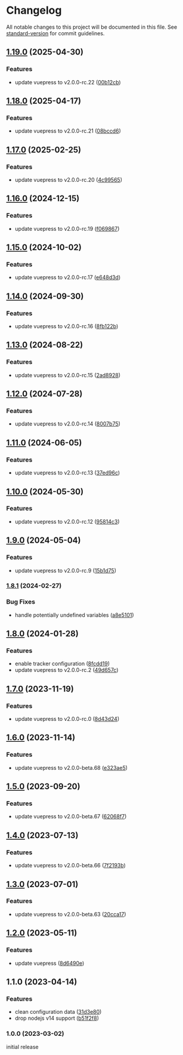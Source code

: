 # Changelog

All notable changes to this project will be documented in this file. See [standard-version](https://github.com/conventional-changelog/standard-version) for commit guidelines.

## [1.19.0](https://github.com/azat-io/vuepress-plugin-umami-analytics/compare/v1.18.0...v1.19.0) (2025-04-30)


### Features

* update vuepress to v2.0.0-rc.22 ([00b12cb](https://github.com/azat-io/vuepress-plugin-umami-analytics/commit/00b12cb1a0b7cc3fe02fee827c3f36009f7faae8))

## [1.18.0](https://github.com/azat-io/vuepress-plugin-umami-analytics/compare/v1.17.0...v1.18.0) (2025-04-17)


### Features

* update vuepress to v2.0.0-rc.21 ([08bccd6](https://github.com/azat-io/vuepress-plugin-umami-analytics/commit/08bccd623d86a450ed7ca38f4a06a501aa24c4f7))

## [1.17.0](https://github.com/azat-io/vuepress-plugin-umami-analytics/compare/v1.16.0...v1.17.0) (2025-02-25)


### Features

* update vuepress to v2.0.0-rc.20 ([4c99565](https://github.com/azat-io/vuepress-plugin-umami-analytics/commit/4c99565a2ad66d77a48ad4af47de0b33674c2d23))

## [1.16.0](https://github.com/azat-io/vuepress-plugin-umami-analytics/compare/v1.15.0...v1.16.0) (2024-12-15)


### Features

* update vuepress to v2.0.0-rc.19 ([f069867](https://github.com/azat-io/vuepress-plugin-umami-analytics/commit/f069867e35d6760a4406b650012303596e04cd49))

## [1.15.0](https://github.com/azat-io/vuepress-plugin-umami-analytics/compare/v1.14.0...v1.15.0) (2024-10-02)


### Features

* update vuepress to v2.0.0-rc.17 ([e648d3d](https://github.com/azat-io/vuepress-plugin-umami-analytics/commit/e648d3d4e26b2fadeeed32f473f7f9cb6231bfc7))

## [1.14.0](https://github.com/azat-io/vuepress-plugin-umami-analytics/compare/v1.13.0...v1.14.0) (2024-09-30)


### Features

* update vuepress to v2.0.0-rc.16 ([8fb122b](https://github.com/azat-io/vuepress-plugin-umami-analytics/commit/8fb122b9e85786104f6ff3c76ef8566d6f569831))

## [1.13.0](https://github.com/azat-io/vuepress-plugin-umami-analytics/compare/v1.12.0...v1.13.0) (2024-08-22)


### Features

* update vuepress to v2.0.0-rc.15 ([2ad8928](https://github.com/azat-io/vuepress-plugin-umami-analytics/commit/2ad8928c9f1ad38510faf01031c9c39ec5e3056b))

## [1.12.0](https://github.com/azat-io/vuepress-plugin-umami-analytics/compare/v1.11.0...v1.12.0) (2024-07-28)


### Features

* update vuepress to v2.0.0-rc.14 ([8007b75](https://github.com/azat-io/vuepress-plugin-umami-analytics/commit/8007b7543312734361c7ff086c2fff55eebfee3e))

## [1.11.0](https://github.com/azat-io/vuepress-plugin-umami-analytics/compare/v1.10.0...v1.11.0) (2024-06-05)


### Features

* update vuepress to v2.0.0-rc.13 ([37ed96c](https://github.com/azat-io/vuepress-plugin-umami-analytics/commit/37ed96cad490a0ef1380cda33aec6d4a0903a55c))

## [1.10.0](https://github.com/azat-io/vuepress-plugin-umami-analytics/compare/v1.9.0...v1.10.0) (2024-05-30)


### Features

* update vuepress to v2.0.0-rc.12 ([95814c3](https://github.com/azat-io/vuepress-plugin-umami-analytics/commit/95814c360b36b5b0a652d17531204e872e9b8b10))

## [1.9.0](https://github.com/azat-io/vuepress-plugin-umami-analytics/compare/v1.8.1...v1.9.0) (2024-05-04)


### Features

* update vuepress to v2.0.0-rc.9 ([15b1d75](https://github.com/azat-io/vuepress-plugin-umami-analytics/commit/15b1d754ea36e95832511e7027c48fbca21738d9))

### [1.8.1](https://github.com/azat-io/vuepress-plugin-umami-analytics/compare/v1.8.0...v1.8.1) (2024-02-27)


### Bug Fixes

* handle potentially undefined variables ([a8e5101](https://github.com/azat-io/vuepress-plugin-umami-analytics/commit/a8e5101cc79e6fff0f3fdc69e59e64d2de9b5294))

## [1.8.0](https://github.com/azat-io/vuepress-plugin-umami-analytics/compare/v1.7.0...v1.8.0) (2024-01-28)


### Features

* enable tracker configuration ([8fcdd19](https://github.com/azat-io/vuepress-plugin-umami-analytics/commit/8fcdd193dd9e05e8e7bd9ee8ca0a0976113202e6))
* update vuepress to v2.0.0-rc.2 ([49d657c](https://github.com/azat-io/vuepress-plugin-umami-analytics/commit/49d657ca6bba3b9febc7388349aeaee36b2eb7f7))

## [1.7.0](https://github.com/azat-io/vuepress-plugin-umami-analytics/compare/v1.6.0...v1.7.0) (2023-11-19)


### Features

* update vuepress to v2.0.0-rc.0 ([8d43d24](https://github.com/azat-io/vuepress-plugin-umami-analytics/commit/8d43d246e39a0ac509d6b10b221b03ba95a8a0d9))

## [1.6.0](https://github.com/azat-io/vuepress-plugin-umami-analytics/compare/v1.5.0...v1.6.0) (2023-11-14)


### Features

* update vuepress to v2.0.0-beta.68 ([e323ae5](https://github.com/azat-io/vuepress-plugin-umami-analytics/commit/e323ae5b4913a5ffe05d8827297355bd39fd5400))

## [1.5.0](https://github.com/azat-io/vuepress-plugin-umami-analytics/compare/v1.4.0...v1.5.0) (2023-09-20)


### Features

* update vuepress to v2.0.0-beta.67 ([62068f7](https://github.com/azat-io/vuepress-plugin-umami-analytics/commit/62068f7434e191c8f9ad0b60c1c45e22cb5ca073))

## [1.4.0](https://github.com/azat-io/vuepress-plugin-umami-analytics/compare/v1.3.0...v1.4.0) (2023-07-13)


### Features

* update vuepress to v2.0.0-beta.66 ([7f2193b](https://github.com/azat-io/vuepress-plugin-umami-analytics/commit/7f2193b57de3b83df4b10932e57a3d095e667f4a))

## [1.3.0](https://github.com/azat-io/vuepress-plugin-umami-analytics/compare/v1.2.0...v1.3.0) (2023-07-01)


### Features

* update vuepress to v2.0.0-beta.63 ([20cca17](https://github.com/azat-io/vuepress-plugin-umami-analytics/commit/20cca175a6f1deafa2c5b0c30fafacb862f0163c))

## [1.2.0](https://github.com/azat-io/vuepress-plugin-umami-analytics/compare/v1.1.0...v1.2.0) (2023-05-11)


### Features

* update vuepress ([8d6490e](https://github.com/azat-io/vuepress-plugin-umami-analytics/commit/8d6490ef26e15cfa4bdae1358d4223b79cb3c00d))

## 1.1.0 (2023-04-14)


### Features

* clean configuration data ([31d3e80](https://github.com/azat-io/vuepress-plugin-umami-analytics/commit/31d3e80ff7833a568135adaa4592b13320d2d16a))
* drop nodejs v14 support ([b51f2f8](https://github.com/azat-io/vuepress-plugin-umami-analytics/commit/b51f2f8df5bce60b4f4da105605dd2af9a8826fb))

### 1.0.0 (2023-03-02)

initial release
